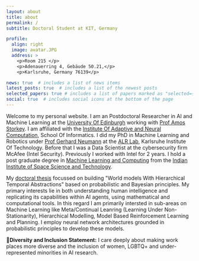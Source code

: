 ```yaml
---
layout: about
title: about
permalink: /
subtitle: Doctoral Student at KIT, Germany

profile:
  align: right
  image: avatar.JPG
  address: >
    <p>Room 215 </p>
    <p>Adenauerring 4, Gebäude 50.21,</p>
    <p>Karlsruhe, Germany 76139</p>

news: true  # includes a list of news items
latest_posts: true  # includes a list of the newest posts
selected_papers: true # includes a list of papers marked as "selected={true}"
social: true  # includes social icons at the bottom of the page
---
```


Welcome to my personal website. I am an Postdoctoral Researcher in AI and Machine Learning at the [University Of Edinburgh](https://en.wikipedia.org/wiki/University_of_Edinburgh) working with [Prof Amos Storkey](https://homepages.inf.ed.ac.uk/amos/). I am affiliated with the [Institute Of Adaptive and Neural Computation](https://www.research.ed.ac.uk/en/organisations/institute-for-adaptive-and-neural-computation), School Of Informatics. I did my PhD in Machine Learning and Robotics under [Prof Gerhard Neumann](https://alr.anthropomatik.kit.edu/21_65.php) at the [ALR Lab](https://alr.anthropomatik.kit.edu/index.php), Karlsruhe Institute Of Technology. Before that I was a Data Scientist at the cybersecurity firm McAfee (Intel Security). Previously I worked with Intel for 2 years. I hold a post graduate degree in [Machine Learning and Computing](https://www.iist.ac.in/departments/mathematics-academics) from the [Indian Institute of Space Science and Technology](https://www.iist.ac.in/).

My [doctoral thesis](https://arxiv.org/abs/2404.16078) focussed on building "World models With Hierarchical Temporal Abstractions" based on probabilistic and Bayesian principles. My primary interests lie in both understanding human intelligence and replicating its capabilities within AI agents, using mathematical and computational tools. In this regard I am primarily intersted in sub-areas on Machine Learning like Meta/Continual Leanring (Learning Under Non-Stationarity), Hierarchical Modelling, Model Based Reinforcement Learning and Planning. I employ neural network architectures grounded in probabilistic principles to develop these models.

**🌈Diversity and Inclusion Statement:** I care deeply about making work places more diverse and the inclusion of women, LGBTQ+ and under-represented minorities in AI research. 


